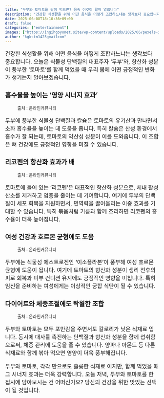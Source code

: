 ```yaml
---
title: "두부와 토마토를 같이 먹으면? 몸속 이것이 활짝 열립니다"
description: "건강한 식생활을 위해 어떤 음식을 어떻게 조합하느냐는 생각보다 중요합니다. 오늘은 식물성 단백질의 대표주자 ‘두부’와, 항산화 성분이 풍부한 ‘토마토’를 함께 먹었을 때 우리 몸에 어떤 긍정적인 변화가 생기는지 알아보겠습니다."
date: 2025-06-08T18:10:36+09:00
draft: false
categories: ["entertainment"]
images: ["https://ingihgoyonet.site/wp-content/uploads/2025/06/pexels-iina-luoto-460132-1211887-768x1024.jpg", "https://ingihgoyonet.site/wp-content/uploads/2025/06/pexels-dana-tentis-118658-691114-1024x678.jpg", "https://ingihgoyonet.site/wp-content/uploads/2025/06/pexels-polina-tankilevitch-4518606-2-683x1024.jpg", "https://ingihgoyonet.site/wp-content/uploads/2025/06/pexels-pixabay-373019-1024x768.jpg"]
author: "kgkstn1423gmailcom"
---
```


<p style="font-size:18px">건강한 식생활을 위해 어떤 음식을 어떻게 조합하느냐는 생각보다 중요합니다. 오늘은 식물성 단백질의 대표주자 ‘두부’와, 항산화 성분이 풍부한 ‘토마토’를 함께 먹었을 때 우리 몸에 어떤 긍정적인 변화가 생기는지 알아보겠습니다.</p> <h2 >흡수율을 높이는 ‘영양 시너지 효과’</h2> <figure ><img src="https://ingihgoyonet.site/wp-content/uploads/2025/06/pexels-iina-luoto-460132-1211887-768x1024.jpg" alt="" style="aspect-ratio:16/9;object-fit:cover"/><figcaption >출처 : 온라인커뮤니티</figcaption></figure> <p style="font-size:18px">두부에 풍부한 식물성 단백질과 칼슘은 토마토의 유기산과 만나면서 소화 흡수율을 높이는 데 도움을 줍니다. 특히 칼슘은 산성 환경에서 흡수가 잘 되는데, 토마토의 약산성 성분이 이를 도와줍니다. 이 조합은 뼈 건강에도 긍정적인 영향을 미칠 수 있습니다.</p> <h2 >리코펜의 항산화 효과가 배</h2> <figure ><img src="https://ingihgoyonet.site/wp-content/uploads/2025/06/pexels-dana-tentis-118658-691114-1024x678.jpg" alt="" style="aspect-ratio:16/9;object-fit:cover"/><figcaption >출처 : 온라인커뮤니티</figcaption></figure> <p style="font-size:18px">토마토에 들어 있는 ‘리코펜’은 대표적인 항산화 성분으로, 체내 활성산소를 제거하고 염증을 줄이는 데 기여합니다. 여기에 두부의 단백질이 세포 회복을 지원하면서, 면역력을 끌어올리는 이중 효과를 기대할 수 있습니다. 특히 볶음처럼 기름과 함께 조리하면 리코펜의 흡수율이 더욱 높아집니다.</p> <h2 >여성 건강과 호르몬 균형에도 도움</h2> <figure ><img src="https://ingihgoyonet.site/wp-content/uploads/2025/06/pexels-polina-tankilevitch-4518606-2-683x1024.jpg" alt="" style="aspect-ratio:16/9;object-fit:cover"/><figcaption >출처 : 온라인커뮤니티</figcaption></figure> <p style="font-size:18px">두부에는 식물성 에스트로겐인 ‘이소플라본’이 풍부해 여성 호르몬 균형에 도움이 됩니다. 여기에 토마토의 항산화 성분이 생리 전후의 피로 회복과 피부 컨디션 유지에도 긍정적인 영향을 미칩니다. 특히 임신을 준비하는 여성에게는 이상적인 궁합 식단이 될 수 있습니다.</p> <h2 >다이어트와 체중조절에도 탁월한 조합</h2> <figure ><img src="https://ingihgoyonet.site/wp-content/uploads/2025/06/pexels-pixabay-373019-1024x768.jpg" alt="" style="aspect-ratio:16/9;object-fit:cover"/><figcaption >출처 : 온라인커뮤니티</figcaption></figure> <p style="font-size:18px">두부와 토마토는 모두 포만감을 주면서도 칼로리가 낮은 식재료 입니다. 동시에 대사를 촉진하는 단백질과 항산화 성분을 함께 섭취함으로써, 체중 관리에 도움을 줄 수 있습니다. 양파나 아몬드 등 다른 식재료와 함께 볶아 먹으면 영양이 더욱 풍부해집니다.</p> <p style="font-size:18px">두부와 토마토, 각각 만으로도 훌륭한 식재료 이지만, 함께 먹었을 때 그 시너지 효과는 더욱 강력합니다. 오늘 저녁, 두부와 토마토를 한 접시에 담아보시는 건 어떠신가요? 당신의 건강을 위한 맛있는 선택이 될 것입니다.</p>